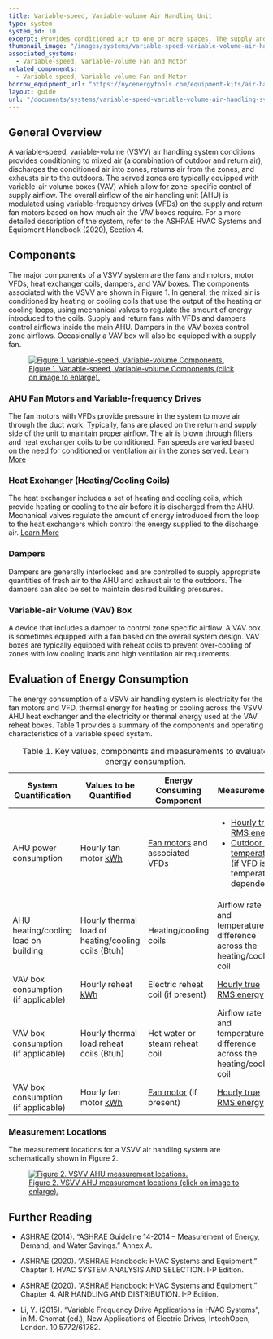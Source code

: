 ```yaml
---
title: Variable-speed, Variable-volume Air Handling Unit
type: system
system_id: 10
excerpt: Provides conditioned air to one or more spaces. The supply and return fans operate at variable speeds.
thumbnail_image: "/images/systems/variable-speed-variable-volume-air-handling-unit/2024_0702_VSVV AHU_system_thumbnail_RESIZED-01.jpg"
associated_systems: 
  - Variable-speed, Variable-volume Fan and Motor
related_components:
  - Variable-speed, Variable-volume Fan and Motor
borrow_equipment_url: "https://nycenergytools.com/equipment-kits/air-handler-unit-fans-measurement-kit/"
layout: guide
url: "/documents/systems/variable-speed-variable-volume-air-handling-system"
---
```


## General Overview

A variable-speed, variable-volume (VSVV) air handling system conditions provides conditioning to mixed air (a combination of outdoor and return air), discharges the conditioned air into zones, returns air from the zones, and exhausts air to the outdoors. The served zones are typically equipped with variable-air volume boxes (VAV) which allow for zone-specific control of supply airflow. The overall airflow of the air handling unit (AHU) is modulated using variable-frequency drives (VFDs) on the supply and return fan motors based on how much air the VAV boxes require. For a more detailed description of the system, refer to the ASHRAE HVAC Systems and Equipment Handbook (2020), Section 4. 

## Components 

The major components of a VSVV system are the fans and motors, motor VFDs, heat exchanger coils, dampers, and VAV boxes. The components associated with the VSVV are shown in Figure 1. In general, the mixed air is conditioned by heating or cooling coils that use the output of the heating or cooling loops, using mechanical valves to regulate the amount of energy introduced to the coils. Supply and return fans with VFDs and dampers control airflows inside the main AHU. Dampers in the VAV boxes control zone airflows. Occasionally a VAV box will also be equipped with a supply fan.  

<a href="/images/systems/variable-speed-variable-volume-air-handling-unit/2024_0503_VSVV AHU system_figure 1 updated.jpeg">
    <figure class="figure mb-4 mt-3">
        <img src="/images/systems/variable-speed-variable-volume-air-handling-unit/2024_0503_VSVV AHU system_figure 1 updated.jpeg" class="figure-img img-fluid rounded" alt="Figure 1. Variable-speed, Variable-volume Components.">
        <figcaption class="figure-caption text-left">Figure 1. Variable-speed, Variable-volume Components (click on image to enlarge).</figcaption>
    </figure>
</a>

### AHU Fan Motors and Variable-frequency Drives 

The fan motors with VFDs provide pressure in the system to move air through the duct work. Typically, fans are placed on the return and supply side of the unit to maintain proper airflow. The air is blown through filters and heat exchanger coils to be conditioned. Fan speeds are varied based on the need for conditioned or ventilation air in the zones served.
<a class="continue" href="/documents/components/variable-speed-variable-volume-fan-and-motor"><span>Learn More</span><i class="fa fa-arrow-right"></i></a>  

### Heat Exchanger (Heating/Cooling Coils) 

The heat exchanger includes a set of heating and cooling coils, which provide heating or cooling to the air before it is discharged from the AHU. Mechanical valves regulate the amount of energy introduced from the loop to the heat exchangers which control the energy supplied to the discharge air.
<a class="continue" href="/documents/components/air-to-air-heat-exchanger"><span>Learn More</span><i class="fa fa-arrow-right"></i></a>  

### Dampers 

Dampers are generally interlocked and are controlled to supply appropriate quantities of fresh air to the AHU and exhaust air to the outdoors. The dampers can also be set to maintain desired building pressures.  

### Variable-air Volume (VAV) Box 

A device that includes a damper to control zone specific airflow. A VAV box is sometimes equipped with a fan based on the overall system design. VAV boxes are typically equipped with reheat coils to prevent over-cooling of zones with low cooling loads and high ventilation air requirements.  

## Evaluation of Energy Consumption 

The energy consumption of a VSVV air handling system is electricity for the fan motors and VFD, thermal energy for heating or cooling across the VSVV AHU heat exchanger and the electricity or thermal energy used at the VAV reheat boxes. Table 1 provides a summary of the components and operating characteristics of a variable speed system. 

<div class="table-wrapper">
<table>
    <caption>Table 1. Key values, components and measurements to evaluate energy consumption.</caption>
    <thead>
        <tr>
            <th>
                System Quantification
            </th>
            <th>
                Values to be Quantified
            </th>
            <th>
                Energy Consuming Component
            </th>
            <th>
                Measurements
            </th>
        </tr>
    <tbody>
        <tr>
            <td>
                AHU power consumption
            </td>
            <td>
                Hourly fan motor <a class="glossary-link" href="/glossary#kwh"><abbr title="Kilowatt Hour">kWh</abbr></a>
            </td>
            <td>
                <a href="/documents/components/variable-speed-variable-volume-fan-and-motor">Fan motors</a> and associated VFDs
            </td>
            <td>
                <ul>
                    <li><a href="/documents/measurement-technique/true-rms-power">Hourly true RMS energy</a></li> 
                    <li><a href="/documents/measurement-technique/outdoor-air-temperature">Outdoor air temperature</a> (if VFD is temperature dependent)</li>
                </ul>
            </td>
        </tr>
        <tr>
            <td>
                AHU heating/cooling load on building
            </td>
            <td>
                Hourly thermal load of heating/cooling coils (Btuh)
            </td>
            <td>
                Heating/cooling coils
            </td>
            <td>
                Airflow rate and temperature difference across the heating/cooling coil
            </td>
        </tr>
        <tr>
            <td>
                VAV box consumption (if applicable)
            </td>
            <td>
                Hourly reheat <a class="glossary-link" href="/glossary#kwh"><abbr title="Kilowatt Hour">kWh</abbr></a>
            </td>
            <td>
                Electric reheat coil (if present)
            </td>
            <td>
                <a href="/documents/measurement-technique/true-rms-power">Hourly true RMS energy</a>
            </td>
        </tr>
        <tr>
            <td>
                VAV box consumption (if applicable)
            </td>
            <td>
                Hourly thermal load reheat coils (Btuh)
            </td>
            <td>
                Hot water or steam reheat coil
            </td>
            <td>
                Airflow rate and temperature difference across the heating/cooling coil
            </td>
        </tr>
        <tr>
            <td>
                VAV box consumption (if applicable)
            </td>
            <td>
                Hourly fan motor <a class="glossary-link" href="/glossary#kwh"><abbr title="Kilowatt Hour">kWh</abbr></a>
            </td>
            <td>
                <a href="/documents/components/variable-speed-variable-volume-fan-and-motor">Fan motor</a> (if present)
            </td>
            <td>
                <a href="/documents/measurement-technique/true-rms-power">Hourly true RMS energy</a>
            </td>
        </tr>
    </tbody>
</table> 
</div>

### Measurement Locations

The measurement locations for a VSVV air handling system are schematically shown in Figure 2.

<a href="/images/systems/variable-speed-variable-volume-air-handling-unit/variable speed variable volume ahu figure 2.png">
    <figure class="figure mb-4 mt-3">
        <img src="/images/systems/variable-speed-variable-volume-air-handling-unit/variable speed variable volume ahu figure 2.png" class="figure-img img-fluid rounded" alt="Figure 2. VSVV AHU measurement locations.">
        <figcaption class="figure-caption text-left">Figure 2. VSVV AHU measurement locations (click on image to enlarge).</figcaption>
    </figure>
</a>

## Further Reading

- ASHRAE (2014). “ASHRAE Guideline 14-2014 – Measurement of Energy, Demand, and Water Savings.” Annex A. 

- ASHRAE (2020). “ASHRAE Handbook: HVAC Systems and Equipment,” Chapter 1. HVAC SYSTEM ANALYSIS AND SELECTION. I-P Edition. 

- ASHRAE (2020). “ASHRAE Handbook: HVAC Systems and Equipment,” Chapter 4. AIR HANDLING AND DISTRIBUTION. I-P Edition.  
 
- Li, Y. (2015). “Variable Frequency Drive Applications in HVAC Systems”, in M. Chomat (ed.), New Applications of Electric Drives, IntechOpen, London. 10.5772/61782.